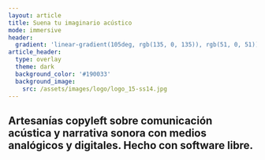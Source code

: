```yaml
---
layout: article
title: Suena tu imaginario acústico
mode: immersive
header:
  gradient: 'linear-gradient(105deg, rgb(135, 0, 135)), rgb(51, 0, 51))'
article_header:
  type: overlay
  theme: dark
  background_color: '#190033'
  background_image: 
    src: /assets/images/logo/logo_15-ss14.jpg
---
```


<div class="hero hero--center">
  <div class="hero__content">
    <h2><i class="fa-thin fa-solar-system"></i> Artesanías copyleft sobre comunicación acústica y narrativa sonora con medios analógicos y digitales.  Hecho con software libre.</h2>
  </div>
</div>
